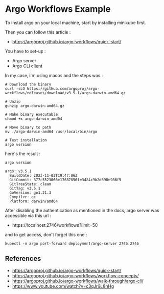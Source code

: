 # Argo Workflows Example

To install argo on your local machine, start by installing minikube first.

Then you can follow this article :
- https://argoproj.github.io/argo-workflows/quick-start/

You have to set-up :
- Argo server
- Argo CLI client

In my case, i'm using macos and the steps was :

```shell
# Download the binary
curl -sLO https://github.com/argoproj/argo-workflows/releases/download/v3.5.1/argo-darwin-amd64.gz

# Unzip
gunzip argo-darwin-amd64.gz

# Make binary executable
chmod +x argo-darwin-amd64

# Move binary to path
mv ./argo-darwin-amd64 /usr/local/bin/argo

# Test installation
argo version
```

here's the result :
```shell
argo version
```

```log
argo: v3.5.1
  BuildDate: 2023-11-03T19:47:06Z
  GitCommit: 877c5523066e17687856fe3484c9b2d398e986f5
  GitTreeState: clean
  GitTag: v3.5.1
  GoVersion: go1.21.3
  Compiler: gc
  Platform: darwin/amd64
```

After disabling the authentication as mentioned in the docs, argo server was accessible via this url :
- https://localhost:2746/workflows?limit=50

and to get access, don't forget this one :

```shell
kubectl -n argo port-forward deployment/argo-server 2746:2746
```


## References
- https://argoproj.github.io/argo-workflows/quick-start/
- https://argoproj.github.io/argo-workflows/workflow-concepts/
- https://argoproj.github.io/argo-workflows/walk-through/argo-cli/
- https://www.youtube.com/watch?v=c3qJr6L8nHg